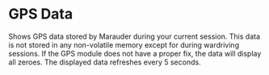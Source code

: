 # GPS Data
Shows GPS data stored by Marauder during your current session. This data is not stored in any non-volatile memory except for during wardriving sessions. If the GPS module does not have a proper fix, the data will display all zeroes. The displayed data refreshes every 5 seconds.